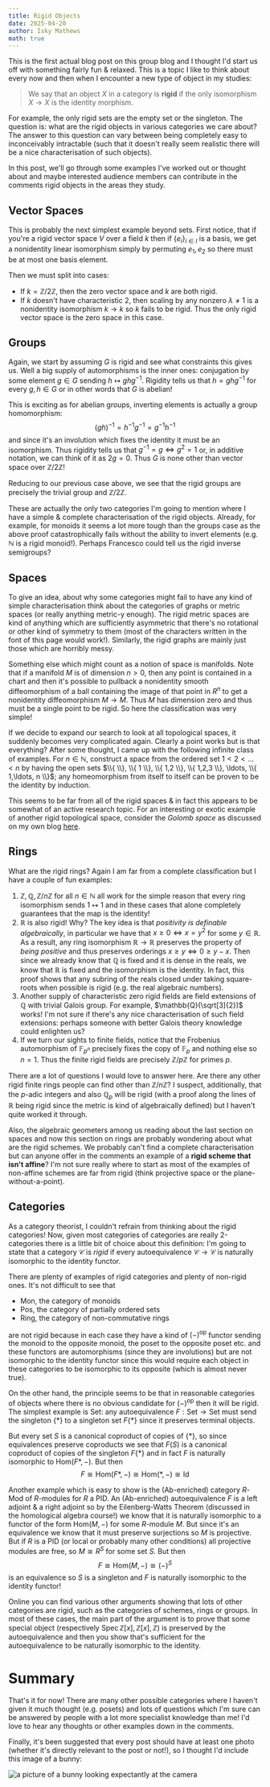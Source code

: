 ```yaml
---
title: Rigid Objects
date: 2025-04-20
author: Isky Mathews
math: true
---
```


This is the first actual blog post on this group blog and I thought I'd start us off with something fairly fun & relaxed. This is a topic I like to think about every now and then when I encounter a new type of object in my studies:

> We say that an object $X$ in a category is **rigid** if the only isomorphism $X \to X$ is the identity morphism.

For example, the only rigid sets are the empty set or the singleton. The question is: what are the rigid objects in various categories we care about? The answer to this question can vary between being completely easy to inconceivably intractable (such that it doesn't really seem realistic there will be a nice characterisation of such objects).

 In this post, we'll go through some examples I've worked out or thought about and maybe interested audience members can contribute in the comments rigid objects in the areas they study.

## Vector Spaces

This is probably the next simplest example beyond sets. First notice, that if you're a rigid vector space $V$ over a field $k$ then if $\{e_i\}_{i \in I}$ is a basis, we get a nonidentity linear isomorphism simply by permuting $e_1, e_2$ so there must be at most one basis element.

Then we must split into cases:

- If $k = \mathbb{Z} / 2 \mathbb{Z}$, then the zero vector space and $k$ are both rigid.
- If $k$ doesn't have characteristic 2, then scaling by any nonzero $\lambda \neq 1$ is a nonidentity isomorphism $k \to k$ so $k$ fails to be rigid. Thus the only rigid vector space is the zero space in this case.

## Groups

Again, we start by assuming $G$ is rigid and see what constraints this gives us. Well a big supply of automorphisms is the inner ones: conjugation by some element $g\in G$ sending $h \mapsto ghg^{-1}$. Rigidity tells us that $h = ghg^{-1}$ for every $g,h \in G$ or in other words that $G$ is abelian!

This is exciting as for abelian groups, inverting elements is actually a group homomorphism: $$(gh)^{-1} = h^{-1}g^{-1} = g^{-1}h^{-1}$$ and since it's an involution which fixes the identity it must be an isomorphism. Thus rigidity tells us that $g^{-1} = g \iff g^2 = 1$ or, in additive notation, we can think of it as $2g = 0$. Thus $G$ is none other than vector space over $\mathbb{Z} / 2 \mathbb{Z}$!

Reducing to our previous case above, we see that the rigid groups are precisely the trivial group and $\mathbb{Z} / 2\mathbb{Z}$.

These are actually the only two categories I'm going to mention where I have a simple & complete characterisation of the rigid objects. Already, for example, for monoids it seems a lot more tough than the groups case as the above proof catastrophically fails without the ability to invert elements (e.g. $\mathbb{N}$ is a rigid monoid!). Perhaps Francesco could tell us the rigid inverse semigroups?

## Spaces

To give an idea, about why some categories might fail to have any kind of simple characterisation think about the categories of graphs or metric spaces (or really anything metric-y enough). The rigid metric spaces are kind of anything which are sufficiently asymmetric that there's no rotational or other kind of symmetry to them (most of the characters written in the font of this page would work!). Similarly, the rigid graphs are mainly just those which are horribly messy.

Something else which might count as a notion of space is manifolds. Note that if a manifold $M$ is of dimension $n>0$, then any point is contained in a chart and then it's possible to pullback a nonidentity smooth diffeomorphism of a ball containing the image of that point in $R^n$ to get a nonidentity diffeomorphism $M\to M$. Thus $M$ has dimension zero and thus must be a single point to be rigid. So here the classification was very simple!

If we decide to expand our search to look at all topological spaces, it suddenly becomes very complicated again. Clearly a point works but is that everything? After some thought, I came up with the following infinite class of examples. For $n \in \mathbb{N}$, construct a space from the ordered set $1 < 2 < \ldots < n$ by having the open sets $\\{ \\}, \\{ 1 \\}, \\{ 1,2 \\}, \\{ 1,2,3 \\}, \ldots, \\{ 1,\ldots, n \\}$; any homeomorphism from itself to itself can be proven to be the identity by induction.

This seems to be far from all of the rigid spaces & in fact this appears to be somewhat of an active research topic. For an interesting or exotic example of another rigid topological space, consider the *Golomb space* as discussed on my own blog [here](n-simplex.github.io/).

## Rings

What are the rigid rings? Again I am far from a complete classification but I have a couple of fun examples:

1. $\mathbb{Z}, \mathbb{Q}, \mathbb{Z} / n\mathbb{Z}$ for all $n \in \mathbb{N}$ all work for the simple reason that every ring isomorphism sends $1 \mapsto 1$ and in these cases that alone completely guarantees that the map is the identity!
2. $\mathbb{R}$ is also rigid! Why? The key idea is that *positivity is definable algebraically*, in particular we have that $x \geq 0 \iff x = y^2$ for some $y \in \mathbb{R}$. As a result, any ring isomorphism $\mathbb{R} \to \mathbb{R}$ preserves the property of *being positive* and thus preserves orderings $x \geq y \iff 0 \geq y-x$. Then since we already know that $\mathbb{Q}$ is fixed and it is dense in the reals, we know that $\mathbb{R}$ is fixed and the isomorphism is the identity. In fact, this proof shows that any subring of the reals closed under taking square-roots when possible is rigid (e.g. the real algebraic numbers).
3. Another supply of characteristic zero rigid fields are field extensions of $\mathbb{Q}$ with trivial Galois group. For example, $\mathbb{Q}(\sqrt[3]{2})$ works! I'm not sure if there's any nice characterisation of such field extensions: perhaps someone with better Galois theory knowledge could enlighten us?
4. If we turn our sights to finite fields, notice that the Frobenius automorphism of $\mathbb{F}_{p^n}$ precisely fixes the copy of $\mathbb{F}_p$ and nothing else so $n = 1$. Thus the finite rigid fields are precisely $\mathbb{Z} / p \mathbb{Z}$ for primes $p$.

There are a lot of questions I would love to answer here. Are there any other rigid finite rings people can find other than $\mathbb{Z} / n \mathbb{Z}$? I suspect, additionally, that the $p$-adic integers and also $\mathbb{Q}_p$ will be rigid (with a proof along the lines of $\mathbb{R}$ being rigid since the metric is kind of algebraically defined) but I haven't quite worked it through.

Also, the algebraic geometers among us reading about the last section on spaces and now this section on rings are probably wondering about what are the rigid schemes. We probably can't find a complete characterisation but can anyone offer in the comments an example of a **rigid scheme that isn't affine**? I'm not sure really where to start as most of the examples of non-affine schemes are far from rigid (think projective space or the plane-without-a-point).

## Categories

As a category theorist, I couldn't refrain from thinking about the rigid categories! Now, given most categories of categories are really 2-categories there is a little bit of choice about this definition: I'm going to state that a category $\mathcal{C}$ is *rigid* if every autoequivalence $\mathcal{C}\to \mathcal{C}$ is naturally isomorphic to the identity functor.

There are plenty of examples of rigid categories and plenty of non-rigid ones. It's not difficult to see that

- $\text{Mon}$, the category of monoids
- $\text{Pos}$, the category of partially ordered sets
- $\text{Ring}$, the category of non-commutative rings

are not rigid because in each case they have a kind of $(-)^\text{op}$ functor sending the monoid to the opposite monoid, the poset to the opposite poset etc. and these functors are automorphisms (since they are involutions) but are not isomorphic to the identity functor since this would require each object in these categories to be isomorphic to its opposite (which is almost never true).

On the other hand, the principle seems to be that in reasonable categories of objects where there is no obvious candidate for $(-)^{\text{op}}$ then it will be rigid. The simplest example is $\text{Set}$: any autoequivalence $F:\text{Set} \to \text{Set}$ must send the singleton $\{ * \}$ to a singleton set $F\{ * \}$ since it preserves terminal objects.

But every set $S$ is a canonical coproduct of copies of $\{ * \}$, so since equivalences preserve coproducts we see that $F(S)$ is a canonical coproduct of copies of the singleton $F\{ * \}$ and in fact $F$ is naturally isomorphic to $\text{Hom}(F * , -)$. But then $$F \cong \text{Hom}(F * , -) \cong \text{Hom}( * , -) \cong \text{Id}$$

Another example which is easy to show is the ($\text{Ab}$-enriched) category $R\text{-Mod}$ of $R$-modules for $R$ a PID. An ($\text{Ab}$-enriched) autoequivalence $F$ is a left adjoint & a right adjoint so by the Eilenberg-Watts Theorem (discussed in the homological algebra course!) we know that it is naturally isomorphic to a functor of the form $\text{Hom}(M, -)$ for some $R$-module $M$. But since it's an equivalence we know that it must preserve surjections so $M$ is projective. But if $R$ is a PID (or local or probably many other conditions) all projective modules are free, so $M \cong R^S$ for some set $S$. But then $$F \cong \text{Hom}(M,-) \cong (-)^S$$ is an equivalence so $S$ is a singleton and $F$ is naturally isomorphic to the identity functor!

Online you can find various other arguments showing that lots of other categories are rigid, such as the categories of schemes, rings or groups. In most of these cases, the main part of the argument is to prove that some special object (respectively $\text{Spec}\, \mathbb{Z}[x], \mathbb{Z}[x], \mathbb{Z}$) is preserved by the autoequivalence and then you show that's sufficient for the autoequivalence to be naturally isomorphic to the identity.

# Summary

That's it for now! There are many other possible categories where I haven't given it much thought (e.g. posets) and lots of questions which I'm sure can be answered by people with a lot more specialist knowledge than me! I'd love to hear any thoughts or other examples down in the comments.

Finally, it's been suggested that every post should have at least one photo (whether it's directly relevant to the post or not!), so I thought I'd include this image of a bunny:

![a picture of a bunny looking expectantly at the camera](../Bunny.jpg)
